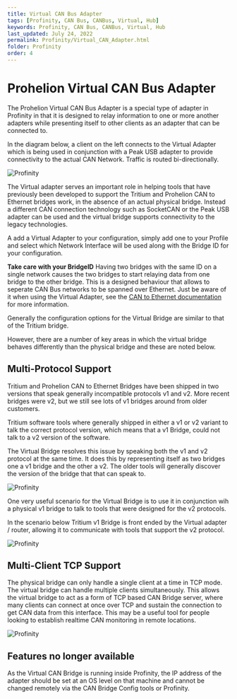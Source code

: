 ```yaml
---
title: Virtual CAN Bus Adapter
tags: [Profinity, CAN Bus, CANBus, Virtual, Hub]
keywords: Profinity, CAN Bus, CANBus, Virtual, Hub
last_updated: July 24, 2022
permalink: Profinity/Virtual_CAN_Adapter.html
folder: Profinity
order: 4
---
```


# Prohelion Virtual CAN Bus Adapter

The Prohelion Virtual CAN Bus Adapter is a special type of adapter in Profinity in that it is designed to relay information to one or more another adapters while presenting itself to other clients as an adapter that can be connected to.

In the diagram below, a client on the left connects to the Virtual Adapter which is being used in conjunction with a Peak USB adapter to provide connectivity to the actual CAN Network.  Traffic is routed bi-directionally.

![Profinity]({{site.dox.baseurl}}/assets/drawings/Profinity/VirtualAdapter.png)

The Virtual adapter serves an important role in helping tools that have previously been developed to support the Tritium and Prohelion CAN to Ethernet bridges work, in the absence of an actual physical bridge.  Instead a different CAN connection technology such as SocketCAN or the Peak USB adapter can be used and the virtual bridge supports connectivity to the legacy technologies.

A add a Virtual Adapter to your configuration, simply add one to your Profile and select which Network Interface will be used along with the Bridge ID for your configuration.

<div class="callout callout--warning">
    <p><strong>Take care with your BridgeID</strong>
    Having two bridges with the same ID on a single network causes the two bridges to start relaying data from one bridge to the other bridge.  This is a designed behaviour that allows to seperate CAN Bus networks to be spanned over Ethernet.  Just be aware of it when using the Virtual Adapter, see the <a href="../CAN_Bus_To_Ethernet_Bridge/Overview.html">CAN to Ethernet documentation</a> for more information.
    </p>
</div>

Generally the configuration options for the Virtual Bridge are similar to that of the Tritium bridge.  

However, there are a number of key areas in which the virtual bridge behaves differently than the physical bridge and these are noted below.

## Multi-Protocol Support

Tritium and Prohelion CAN to Ethernet Bridges have been shipped in two versions that speak generally incompatible protocols v1 and v2.  More recent bridges were v2, but we still see lots of v1 bridges around from older customers. 

Tritium software tools where generally shipped in either a v1 or v2 variant to talk the correct protocol version, which means that a v1 Bridge, could not talk to a v2 version of the software.

The Virtual Bridge resolves this issue by speaking both the v1 and v2 protocol at the same time.  It does this by representing itself as two bridges one a v1 bridge and the other a v2.  The older tools will generally discover the version of the bridge that that can speak to.

![Profinity]({{site.dox.baseurl}}/assets/drawings/Profinity/MultipleProtocol.png)

One very useful scenario for the Virtual Bridge is to use it in conjunction wih a physical v1 bridge to talk to tools that were designed for the v2 protocols.  

In the scenario below Tritium v1 Bridge is front ended by the Virtual adapter / router, allowing it to communicate with tools that support the v2 protocol.

![Profinity]({{site.dox.baseurl}}/assets/drawings/Profinity/v1v2Protocol.png)

## Multi-Client TCP Support

The physical bridge can only handle a single client at a time in TCP mode.  The virtual bridge can handle multiple clients simultaneously.  This allows the virtual bridge to act as a form of TCP based CAN Bridge server, where many clients can connect at once over TCP and sustain the connection to get CAN data from this interface.  This may be a useful tool for people looking to establish realtime CAN monitoring in remote locations.

![Profinity]({{site.dox.baseurl}}/assets/drawings/Profinity/MultipleVirtualAdapter.png)

## Features no longer available

As the Virtual CAN Bridge is running inside Profinity, the IP address of the adapter should be set at an OS level on that machine and cannot be changed remotely via the CAN Bridge Config tools or Profinity.
